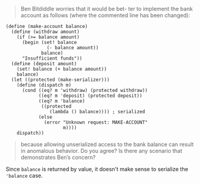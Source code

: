 > Ben Bitdiddle worries that it would be bet-
ter to implement the bank account as follows (where the
commented line has been changed):

```racket
(define (make-account balance)
  (define (withdraw amount)
    (if (>= balance amount)
      (begin (set! balance
               (- balance amount))
             balance)
      "Insufficient funds"))
  (define (deposit amount)
    (set! balance (+ balance amount))
    balance)
  (let ((protected (make-serializer)))
    (define (dispatch m)
      (cond ((eq? m 'withdraw) (protected withdraw))
            ((eq? m 'deposit) (protected deposit))
            ((eq? m 'balance)
             ((protected
                (lambda () balance)))) ; serialized
            (else
              (error "Unknown request: MAKE-ACCOUNT"
                     m))))
    dispatch))
```

> because allowing unserialized access to the bank balance
can result in anomalous behavior. Do you agree? Is there
any scenario that demonstrates Ben’s concern?

Since `balance` is returned by value, it doesn't make sense to
serialize the `'balance` case.
